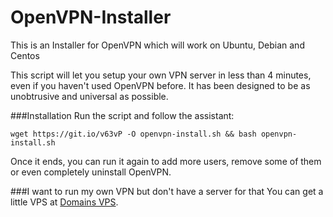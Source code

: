 # OpenVPN-Installer
This is an Installer for OpenVPN which will work on Ubuntu, Debian and Centos

This script will let you setup your own VPN server in less than 4 minutes, even if you haven't used OpenVPN before. It has been designed to be as unobtrusive and universal as possible.

###Installation
Run the script and follow the assistant:

`wget https://git.io/v63vP -O openvpn-install.sh && bash openvpn-install.sh`

Once it ends, you can run it again to add more users, remove some of them or even completely uninstall OpenVPN.

###I want to run my own VPN but don't have a server for that
You can get a little VPS at [Domains VPS](https://www.domains.co.za/aff.php?aff=1868).
